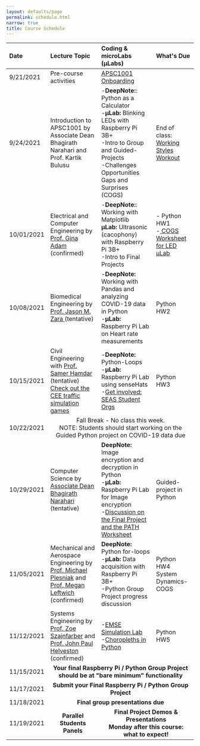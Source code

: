 ```yaml
---
layout: defaults/page
permalink: schedule.html
narrow: true
title: Course Schedule
---
```


<table>
  <thead>
    <tr>
      <th style="text-align: left">Date</th>
      <th style="text-align: left">Lecture Topic</th>
      <th style="text-align: left">Coding & microLabs (&mu;Labs)</th>
      <th style="text-align: left">What's Due</th>
    </tr>
  </thead>
  <tbody>
    <tr>
      <td style="text-align: left">9/21/2021</td>
      <td style="text-align: left">Pre-course activities</td>
      <td style="text-align: left"><a href="labs/week0-onboarding.html">APSC1001 Onboarding</a></td>
      <td> </td>
    </tr>
    <tr>
      <td style="text-align: left">9/24/2021</td>
      <td style="text-align: left">Introduction to APSC1001 by Associate Dean Bhagirath Narahari and Prof. Kartik Bulusu</td>
      <td style="text-align: left">-<strong>DeepNote:</strong>: Python as a Calculator<br>-<strong>&mu;Lab:</strong> Blinking LEDs with Raspberry Pi 3B+<br>-Intro to Group and Guided-Projects<br>-Challenges Opportunities Gaps and Surprises (COGS)</td>
      <td style="text-align: left"> End of class: <a href="https://docs.google.com/forms/d/e/1FAIpQLSfN_wKwb7h0_DHXS8olXMRO915r9P1mVut2aueyIXuNXvYFSg/viewform?usp=sf_link" target="_blank">Working Styles Workout</a></td>
    </tr>
    <tr>
      <td style="text-align: left">10/01/2021</td>
      <td style="text-align: left">Electrical and Computer Engineering by <a href="https://www.seas.gwu.edu/gina-adam" target="_blank">Prof. Gina Adam</a> (confirmed) </td>
      <td style="text-align: left">-<strong>DeepNote:</strong>: Working with Matplotlib<br><strong>&mu;Lab:</strong> Ultrasonic (cacophony) with Raspberry Pi 3B+<br>-Intro to Final Projects<br></td>
      <td>- Python HW1<br>-<a href="https://docs.google.com/forms/d/e/1FAIpQLSfN_wKwb7h0_DHXS8olXMRO915r9P1mVut2aueyIXuNXvYFSg/viewform?usp=sf_link" target="_blank"> COGS Worksheet for LED &mu;Lab</a></td>
    </tr>
    <tr>
      <td style="text-align: left">10/08/2021</td>
      <td style="text-align: left">Biomedical Engineering by <a href="https://www.seas.gwu.edu/jason-m-zara" target="_blank">Prof. Jason M. Zara </a> (tentative) </td>
      <td style="text-align: left">-<strong>DeepNote:</strong> Working with Pandas and analyzing COVID-19 data in Python<br>-<strong>&mu;Lab:</strong> Raspberry Pi Lab on Heart rate measurements</td>
      <td>Python HW2</td>
    </tr>
   <tr>
      <td style="text-align: left">10/15/2021</td>
      <td style="text-align: left">Civil Engineering with <a href="https://transportation.seas.gwu.edu/" target="_blank">Prof. Samer Hamdar </a> (tentative) <br><a href="/files/cee_activities.pdf">Check out the CEE traffic simulation games</a></td>
      <td style="text-align: left">-<strong>DeepNote:</strong> Python-Loops<br>-<strong>&mu;Lab:</strong> Raspberry Pi Lab using senseHats<br>-<a href="files/student_orgs.pdf">Get involved: SEAS Student Orgs</a></td>
      <td>Python HW3</td>
    </tr>
    <tr>
      <td style="text-align: left">10/22/2021</td>
      <td style="text-align: center" colspan="3">Fall Break - No class this week.<br>NOTE: Students should start working on the Guided Python project on COVID-19 data due</td> 
    </tr>
    <tr>
      <td style="text-align: left">10/29/2021</td>
      <td style="text-align: left">Computer Science by <a href="https://www.seas.gwu.edu/bhagirath-narahari" target="_blank">Associate Dean Bhagirath Narahari </a> (tentative) </td>
      <td style="text-align: left"><strong>DeepNote:</strong> Image encryption and decryption in Python<br>-<strong>&mu;Lab:</strong> Raspberry Pi Lab for Image encryption<br>-<a href="/files/path_statement.pdf" target="_blank">Discussion on the Final Project and the PATH Worksheet</a></td>
      <td>Guided-project in Python</td>
    </tr>
    <tr>
      <td style="text-align: left">11/05/2021</td>
      <td style="text-align: left">Mechanical and Aerospace Engineering by <a href="https://www.seas.gwu.edu/michael-w-plesniak" target="_blank">Prof. Michael Plesniak</a> and <a href="https://leftwichlab.seas.gwu.edu/" target="_blank">Prof. Megan Leftwich</a> (confirmed) </td>
      <td style="text-align: left"><strong>DeepNote:</strong> Python for-loops<br>-<strong>&mu;Lab:</strong> Data acquisition with Raspberry Pi 3B+<br>-Python Group Project progress discussion</td>
      <td>Python HW4<br>System Dynamics-COGS</td>
    </tr>
    <tr>
      <td style="text-align: left">11/12/2021</td>
      <td style="text-align: left">Systems Engineering by <a href="https://www2.seas.gwu.edu/~zszajnfa/" target="_blank">Prof. Zoe Szajnfarber</a> and <a href="https://www.jhelvy.com/" target="_blank">Prof. John Paul Helveston</a> (confirmed) </td>
      <td style="text-align: left">-<a href="labs/week4-emse-lab.html">EMSE Simulation Lab</a><br>-<a href="labs/week4-python.html">Choropleths in Python</a></td>
      <td>Python HW5</td>
    </tr>
    <tr>
      <td style="text-align: left">11/15/2021</td>
      <td style="text-align: center" colspan="3"><strong>Your final Raspberry Pi / Python Group Project should be at "bare minimum" functionality</strong></td>
    </tr>
    <tr>
      <td style="text-align: left">11/17/2021</td>
      <td style="text-align: center" colspan="3"><strong>Submit your Final Raspberry Pi / Python Group Project</strong></td>
    </tr>
    <tr>
      <td style="text-align: left">11/18/2021</td>
      <td style="text-align: center" colspan="3"><strong>Final group presentations due</strong></td>
    </tr>
    <tr>
      <td style="text-align: left">11/19/2021</td>
      <td style="text-align: center" colspan="1"><strong>Parallel Students Panels</strong></td>
      <td style="text-align: center" colspan="2"><strong>Final Project Demos & Presentations<br>Monday after this course: what to expect!</strong></td> 
    </tr>
  </tbody>
</table>
